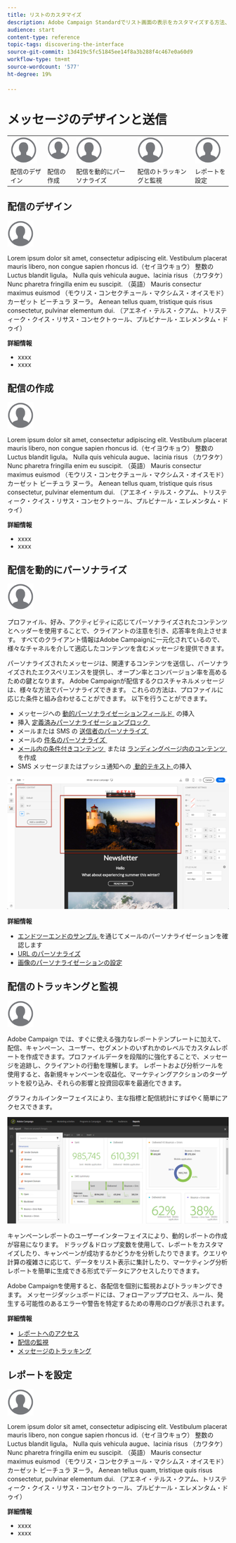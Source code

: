 ```yaml
---
title: リストのカスタマイズ
description: Adobe Campaign Standardでリスト画面の表示をカスタマイズする方法、およびリスト画面に対する操作（要素の並べ替え、フィルタリング、削除、複製）を説明します。 指定された 1 つまたは複数のリソースの要素を画面に表示します。
audience: start
content-type: reference
topic-tags: discovering-the-interface
source-git-commit: 13d419c5fc51845ee14f8a3b288f4c467e0a60d9
workflow-type: tm+mt
source-wordcount: '577'
ht-degree: 19%

---
```



# メッセージのデザインと送信

<table>
<tr>
    <td valign="top">
        <a href="../../start/using/work-with-audiences.md"><img width="60px" alt="条件" src="assets/icon_profile.svg"/></a>
    </td>
    <td valign="top">
        <a href="../../api/using/creating-a-service.md"><img width="60px" alt="条件" src="assets/icon_profile.svg"/></a>
    </td>
    <td valign="top">
        <a href="../../api/using/interacting-with-custom-resources.md"><img width="60px" alt="条件" src="assets/icon_profile.svg"/></a>
    </td>
    <td valign="top">
        <a href="../../api/using/interacting-with-marketing-history.md"><img width="60px" alt="条件" src="assets/icon_profile.svg"/></a>
    </td>
    <td valign="top">
        <a href="../../api/using/interacting-with-marketing-history.md"><img width="60px" alt="条件" src="assets/icon_profile.svg"/></a>
    </td>
</tr>
<tr>
<td>配信のデザイン</td>
<td>配信の作成</td>
<td>配信を動的にパーソナライズ</td>
<td>配信のトラッキングと監視</td>
<td>レポートを設定</td>
</tr>
</table>

## 配信のデザイン

<img width="60px" alt="条件" src="assets/icon_profile.svg"/>

Lorem ipsum dolor sit amet, consectetur adipiscing elit. Vestibulum placerat mauris libero, non congue sapien rhoncus id.（セイヨウキョウ） 整数の Luctus blandit ligula。 Nulla quis vehicula augue、lacinia risus （カワタケ） Nunc pharetra fringilla enim eu suscipit. （英語） Mauris consectur maximus euismod （モウリス・コンセクチュール・マクシムス・オイスモド） カーゼット ビーチュラ ヌーラ。 Aenean tellus quam, tristique quis risus consectetur, pulvinar elementum dui. （アエネイ・テルス・クアム、トリスティーク・クイス・リサス・コンセクトゥール、プルビナール・エレメンタム・ドゥイ）

**詳細情報**

* xxxx
* xxxx

## 配信の作成

<img width="60px" alt="条件" src="assets/icon_profile.svg"/>

Lorem ipsum dolor sit amet, consectetur adipiscing elit. Vestibulum placerat mauris libero, non congue sapien rhoncus id.（セイヨウキョウ） 整数の Luctus blandit ligula。 Nulla quis vehicula augue、lacinia risus （カワタケ） Nunc pharetra fringilla enim eu suscipit. （英語） Mauris consectur maximus euismod （モウリス・コンセクチュール・マクシムス・オイスモド） カーゼット ビーチュラ ヌーラ。 Aenean tellus quam, tristique quis risus consectetur, pulvinar elementum dui. （アエネイ・テルス・クアム、トリスティーク・クイス・リサス・コンセクトゥール、プルビナール・エレメンタム・ドゥイ）

**詳細情報**

* xxxx
* xxxx

## 配信を動的にパーソナライズ

<img width="60px" alt="条件" src="assets/icon_profile.svg"/>

プロファイル、好み、アクティビティに応じてパーソナライズされたコンテンツとヘッダーを使用することで、クライアントの注意を引き、応答率を向上させます。 すべてのクライアント情報はAdobe Campaignに一元化されているので、様々なチャネルを介して適応したコンテンツを含むメッセージを提供できます。

パーソナライズされたメッセージは、関連するコンテンツを送信し、パーソナライズされたエクスペリエンスを提供し、オープン率とコンバージョン率を高めるための鍵となります。 Adobe Campaignが配信するクロスチャネルメッセージは、様々な方法でパーソナライズできます。 これらの方法は、プロファイルに応じた条件と組み合わせることができます。 以下を行うことができます。

* メッセージへの [&#x200B; 動的パーソナライゼーションフィールド &#x200B;](../../designing/using/personalization.md#inserting-a-personalization-field) の挿入
* 挿入 [&#x200B; 定義済みパーソナライゼーションブロック &#x200B;](../../designing/using/personalization.md#adding-a-content-block)
* メールまたは SMS の [&#x200B; 送信者のパーソナライズ &#x200B;](../../designing/using/subject-line.md)
* メールの [&#x200B; 件名のパーソナライズ &#x200B;](../../designing/using/subject-line.md)
* [&#x200B; メール内の条件付きコンテンツ &#x200B;](../../designing/using/personalization.md#defining-dynamic-content-in-an-email) または [&#x200B; ランディングページ内のコンテンツ &#x200B;](../../channels/using/designing-a-landing-page.md#defining-dynamic-content-in-a-landing-page) を作成
* SMS メッセージまたはプッシュ通知への [&#x200B; 動的テキスト &#x200B;](../../channels/using/defining-dynamic-text.md) の挿入

![](assets/delivery_content_43.png)

**詳細情報**

* [&#x200B; エンドツーエンドのサンプル &#x200B;](../../designing/using/personalization.md#example-email-personalization) を通じてメールのパーソナライゼーションを確認します
* [URL のパーソナライズ](../../designing/using/personalization.md#personalizing-urls)
* [画像のパーソナライゼーションの設定](../../designing/using/personalization.md#personalizing-an-image-source)

## 配信のトラッキングと監視

<img width="60px" alt="条件" src="assets/icon_profile.svg"/>

Adobe Campaign では、すぐに使える強力なレポートテンプレートに加えて、配信、キャンペーン、ユーザー、セグメントのいずれかのレベルでカスタムレポートを作成できます。プロファイルデータを段階的に強化することで、メッセージを追跡し、クライアントの行動を理解します。 レポートおよび分析ツールを使用すると、各新規キャンペーンを収益化、マーケティングアクションのターゲットを絞り込み、それらの影響と投資回収率を最適化できます。

グラフィカルインターフェイスにより、主な指標と配信統計にすばやく簡単にアクセスできます。

![](assets/dynamic_report_intro.png)

キャンペーンレポートのユーザーインターフェイスにより、動的レポートの作成が容易になります。 ドラッグ＆ドロップ変数を使用して、レポートをカスタマイズしたり、キャンペーンが成功するかどうかを分析したりできます。クエリや計算の複雑さに応じて、データをリスト表示に集計したり、マーケティング分析レポートを簡単に生成できる形式でデータにアクセスしたりできます。

Adobe Campaignを使用すると、各配信を個別に監視およびトラッキングできます。 メッセージダッシュボードには、フォローアッププロセス、ルール、発生する可能性のあるエラーや警告を特定するための専用のログが表示されます。


**詳細情報**

* [レポートへのアクセス](../../reporting/using/about-dynamic-reports.md)
* [配信の監視](../../sending/using/monitoring-a-delivery.md)
* [メッセージのトラッキング](../../sending/using/tracking-messages.md)

## レポートを設定

<img width="60px" alt="条件" src="assets/icon_profile.svg"/>

Lorem ipsum dolor sit amet, consectetur adipiscing elit. Vestibulum placerat mauris libero, non congue sapien rhoncus id.（セイヨウキョウ） 整数の Luctus blandit ligula。 Nulla quis vehicula augue、lacinia risus （カワタケ） Nunc pharetra fringilla enim eu suscipit. （英語） Mauris consectur maximus euismod （モウリス・コンセクチュール・マクシムス・オイスモド） カーゼット ビーチュラ ヌーラ。 Aenean tellus quam, tristique quis risus consectetur, pulvinar elementum dui. （アエネイ・テルス・クアム、トリスティーク・クイス・リサス・コンセクトゥール、プルビナール・エレメンタム・ドゥイ）

**詳細情報**

* xxxx
* xxxx

